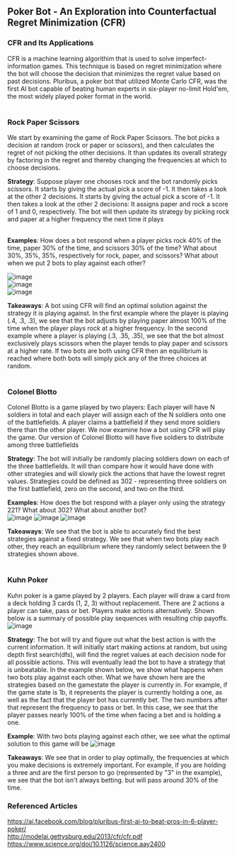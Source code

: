 ## Poker Bot - An Exploration into Counterfactual Regret Minimization (CFR)

### CFR and Its Applications
CFR is a machine learning algorithim that is used to solve imperfect-information games. This technique is based on regret minimization where the bot will choose the decision that minimizes the regret value based on past decisions. Pluribus, a poker bot that utilized Monte Carlo CFR, was the first AI bot capable of beating human experts in six-player no-limit Hold'em, the most widely played poker format in the world. 
<br>
<br>
### Rock Paper Scissors
We start by examining the game of Rock Paper Scissors. The bot picks a decision at random (rock or paper or scissors), and then calculates the regret of not picking the other decisions. It than updates its overall strategy by factoring in the regret and thereby changing the frequencies at which to choose decisions. 

**Strategy**: Suppose player one chooses rock and the bot randomly picks scissors. It starts by giving the actual pick a score of -1. It then takes a look at the other 2 decisions. It starts by giving the actual pick a score of -1. It then takes a look at the other 2 decisions: It assigns paper and rock a score of 1 and 0, respectively. The bot will then update its strategy by picking rock and paper at a higher frequency the next time it plays

<br> **Examples**: How does a bot respond when a player picks rock 40% of the time, paper 30% of the time, and scissors 30% of the time? What about 30%, 35%, 35%, respectively for rock, paper, and scissors? What about when we put 2 bots to play against each other?

![image](https://user-images.githubusercontent.com/61204939/187297927-b14130e5-88f3-4cff-84c1-812c70a31cb3.png) <br>
![image](https://user-images.githubusercontent.com/61204939/187298515-39b72e4e-3e83-4b44-a862-f0919e647fbb.png) <br>
![image](https://user-images.githubusercontent.com/61204939/187298976-222a1b10-9c03-43a4-b2f5-b498fce1a54c.png) <br>

**Takeaways**: A bot using CFR will find an optimal solution against the strategy it is playing against. In the first example where the player is playing (.4, .3, .3), we see that the bot adjusts by playing paper almost 100% of the time when the player plays rock at a higher frequency. In the second example where a player is playing (.3, .35, .35), we see that the bot almost exclusively plays scissors when the player tends to play paper and scissors at a higher rate. If two bots are both using CFR then an equilibrium is reached where both bots will simply pick any of the three choices at random.
<br>
<br>
### Colonel Blotto
Colonel Blotto is a game played by two players: Each player will have N soldiers in total and each player will assign each of the N soldiers onto one of the battlefields. A player claims a battlefield if they send more soldiers there than the other player. We now examine how a bot using CFR will play the game. Our version of Colonel Blotto will have five soldiers to distribute among three battlefields

**Strategy**: The bot will initially be randomly placing soldiers down on each of the three battlefields. It will than compare how it would have done with other strategies and will slowly pick the actions that have the lowest regret values. Strategies could be defined as 302 - representing three soldiers on the first battlefield, zero on the second, and two on the third.

**Examples**: How does the bot respond with a player only using the strategy 221? What about 302? What about another bot? <br>
![image](https://user-images.githubusercontent.com/61204939/187317514-63c7def0-376a-4c35-82ec-ebec66b1e8df.png)
![image](https://user-images.githubusercontent.com/61204939/187317533-5ad48b27-d94e-46e8-856e-ad357f80ccff.png)
![image](https://user-images.githubusercontent.com/61204939/187317818-188d55b0-6e29-4a02-853d-9eaa0d4860dd.png)

**Takeaways**: We see that the bot is able to accurately find the best strategies against a fixed strategy. We see that when two bots play each other, they reach an equilibrium where they randomly select between the 9 strategies shown above.
<br>
<br>
### Kuhn Poker
Kuhn poker is a game played by 2 players. Each player will draw a card from a deck holding 3 cards (1, 2, 3) without replacement. There are 2 actions a player can take, pass or bet. Players make actions alternatively. Shown below is a summary of possible play sequences with resulting chip payoffs. <br>
![image](https://user-images.githubusercontent.com/61204939/187319092-454ba419-3c7e-40e3-9159-d43620b48b01.png)

**Strategy**: The bot will try and figure out what the best action is with the current information. It will initially start making actions at random, but using depth first search(dfs), will find the regret values at each decision node for all possible actions. This will eventually lead the bot to have a strategy that is unbeatable. In the example shown below, we show what happens when two bots play against each other. What we have shown here are the strategies based on the gamestate the player is currently in. For example, if the game state is 1b, it represents the player is currently holding a one, as well as the fact that the player bot has currently bet. The two numbers after that represent the frequency to pass or bet. In this case, we see that the player passes nearly 100% of the time when facing a bet and is holding a one.

**Example**: With two bots playing against each other, we see what the optimal solution to this game will be
![image](https://user-images.githubusercontent.com/61204939/187321937-f5c22dbd-fcd9-4f8a-b764-808323f57633.png)


**Takeaways**: We see that in order to play optimally, the frequencies at which you make decisions is extremely important. For example, if you are holding a three and are the first person to go (represented by "3" in the example), we see that the bot isn't always betting. but will pass around 30% of the time. 


### Referenced Articles
https://ai.facebook.com/blog/pluribus-first-ai-to-beat-pros-in-6-player-poker/ <br>
http://modelai.gettysburg.edu/2013/cfr/cfr.pdf <br>
https://www.science.org/doi/10.1126/science.aay2400
